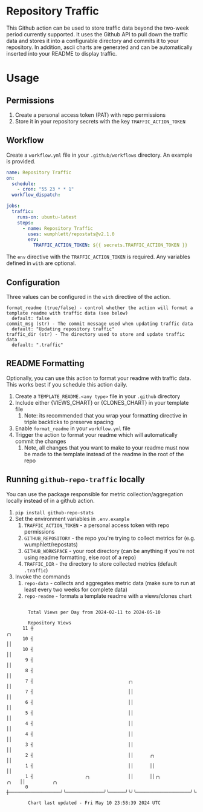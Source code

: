 # Repository Traffic

This Github action can be used to store traffic data beyond the two-week period currently supported.
It uses the Github API to pull down the traffic data and stores it into a configurable directory and commits it to your 
repository. In addition, ascii charts are generated and can be automatically inserted into your README to display traffic.

# Usage
## Permissions
1. Create a personal access token (PAT) with repo permissions
2. Store it in your repository secrets with the key `TRAFFIC_ACTION_TOKEN`

## Workflow
Create a `workflow.yml` file in your `.github/workflows` directory. An example is provided.

```yaml
name: Repository Traffic
on:
  schedule:
    - cron: "55 23 * * 1"
  workflow_dispatch:

jobs:
  traffic:
    runs-on: ubuntu-latest
    steps:
      - name: Repository Traffic
        uses: wumphlett/repostats@v2.1.0
        env:
          TRAFFIC_ACTION_TOKEN: ${{ secrets.TRAFFIC_ACTION_TOKEN }}
```
The `env` directive with the `TRAFFIC_ACTION_TOKEN` is required. Any variables defined in `with` are optional.

## Configuration
Three values can be configured in the `with` directive of the action.
```
format_readme (true/false) - control whether the action will format a template readme with traffic data (see below)
  default: false
commit_msg (str) - The commit message used when updating traffic data
  default: "Updating repository traffic"
traffic_dir (str) - The directory used to store and update traffic data
  default: ".traffic"
```

## README Formatting
Optionally, you can use this action to format your readme with traffic data. This works best if you schedule this action
daily.

1. Create a `TEMPLATE_README.<any type>` file in your `.github` directory
2. Include either {VIEWS_CHART} or {CLONES_CHART} in your template file
   1. Note: its recommended that you wrap your formatting directive in triple backticks to preserve spacing
3. Enable `format_readme` in your `workflow.yml` file
4. Trigger the action to format your readme which will automatically commit the changes
   1. Note, all changes that you want to make to your readme must now be made to the template instead of the readme in the root of the repo

## Running `github-repo-traffic` locally
You can use the package responsible for metric collection/aggregation locally instead of in a github action.

1. `pip install github-repo-stats`
2. Set the environment variables in `.env.example`
   1. `TRAFFIC_ACTION_TOKEN` - a personal access token with repo permissions
   2. `GITHUB_REPOSITORY` - the repo you're trying to collect metrics for (e.g. wumphlett/repostats)
   3. `GITHUB_WORKSPACE` - your root directory (can be anything if you're not using readme formatting, else root of a repo)
   4. `TRAFFIC_DIR` - the directory to store collected metrics (default `.traffic`)
3. Invoke the commands
   1. `repo-data` - collects and aggregates metric data (make sure to run at least every two weeks for complete data)
   2. `repo-readme` - formats a template readme with a views/clones chart

```

        Total Views per Day from 2024-02-11 to 2024-05-10

        Repository Views
      11 ┼                                                                        ╭╮
      10 ┤                                                                        ││
      10 ┤                                                                        ││
       9 ┤                                                                        ││
       8 ┤                                                                        ││
       7 ┤                                   ╭╮                                   ││
       7 ┤                                   ││                                   ││
       6 ┤                                   ││                                   ││
       5 ┤                                   ││                                   ││
       4 ┤                                   ││                                   ││
       4 ┤                                   ││                                   ││
       3 ┤                                   ││                                   ││
       2 ┤                                   ││      ╭╮                           ││
       1 ┤                                   ││      ││                           ││
       1 ┤                   ╭╮              ││      ││╭╮                    ╭╮   ││          ╭╮
       0 ┼───────────────────╯╰──────────────╯╰──────╯╰╯╰────────────────────╯╰───╯╰──────────╯╰───

        Chart last updated - Fri May 10 23:58:39 2024 UTC
        
```
